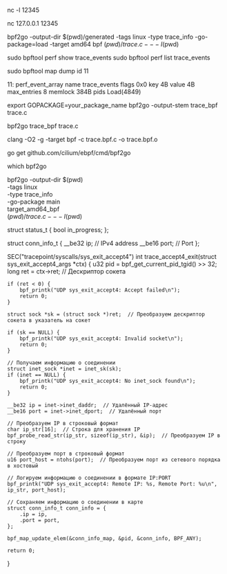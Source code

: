 nc -l 12345

nc 127.0.0.1 12345



bpf2go -output-dir $(pwd)/generated -tags linux -type trace_info -go-package=load -target amd64 bpf $(pwd)/trace.c -- -I$(pwd)


sudo bpftool perf show  trace_events
sudo bpftool perf list  trace_events

sudo bpftool map dump id 11




11: perf_event_array  name trace_events  flags 0x0
        key 4B  value 4B  max_entries 8  memlock 384B
        pids Load(4849)


export GOPACKAGE=your_package_name
bpf2go -output-stem trace_bpf trace.c

bpf2go trace_bpf trace.c



clang -O2 -g -target bpf -c trace.bpf.c -o trace.bpf.o

go get github.com/cilium/ebpf/cmd/bpf2go

which bpf2go


bpf2go -output-dir $(pwd) \
  -tags linux \
  -type trace_info \
  -go-package main \
  target_amd64_bpf \
  $(pwd)/trace.c -- -I$(pwd)


  struct status_t {
    bool in_progress;
};


struct conn_info_t {
    __be32 ip;  // IPv4 address
    __be16 port;  // Port
};

SEC("tracepoint/syscalls/sys_exit_accept4")
int trace_accept4_exit(struct sys_exit_accept4_args *ctx) {
    u32 pid = bpf_get_current_pid_tgid() >> 32;
    long ret = ctx->ret;  // Дескриптор сокета

    if (ret < 0) {
        bpf_printk("UDP sys_exit_accept4: Accept failed\n");
        return 0;
    }

    struct sock *sk = (struct sock *)ret;  // Преобразуем дескриптор сокета в указатель на сокет

    if (sk == NULL) {
        bpf_printk("UDP sys_exit_accept4: Invalid socket\n");
        return 0;
    }

    // Получаем информацию о соединении
    struct inet_sock *inet = inet_sk(sk);
    if (inet == NULL) {
        bpf_printk("UDP sys_exit_accept4: No inet_sock found\n");
        return 0;
    }

    __be32 ip = inet->inet_daddr;  // Удалённый IP-адрес
    __be16 port = inet->inet_dport;  // Удалённый порт

    // Преобразуем IP в строковый формат
    char ip_str[16];  // Строка для хранения IP
    bpf_probe_read_str(ip_str, sizeof(ip_str), &ip);  // Преобразуем IP в строку

    // Преобразуем порт в строковый формат
    u16 port_host = ntohs(port);  // Преобразуем порт из сетевого порядка в хостовый

    // Логируем информацию о соединении в формате IP:PORT
    bpf_printk("UDP sys_exit_accept4: Remote IP: %s, Remote Port: %u\n", ip_str, port_host);

    // Сохраняем информацию о соединении в карте
    struct conn_info_t conn_info = {
        .ip = ip,
        .port = port,
    };

    bpf_map_update_elem(&conn_info_map, &pid, &conn_info, BPF_ANY);

    return 0;
}
